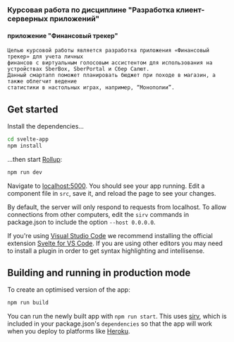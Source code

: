 ### Курсовая работа по дисциплине "Разработка клиент-серверных приложений"
#### приложение "Финансовый трекер"


    Целью курсовой работы является разработка приложения «Финансовый трекер» для учета личных 
    финансов с виртуальным голосовым ассистентом для использования на устройствах SberBox, SberPortal и Сбер Салют. 
    Данный смартапп поможет планировать бюджет при походе в магазин, а также облегчит ведение 
    статистики в настольных играх, например, “Монополии”.



## Get started

Install the dependencies...

```bash
cd svelte-app
npm install
```

...then start [Rollup](https://rollupjs.org):

```bash
npm run dev
```

Navigate to [localhost:5000](http://localhost:5000). You should see your app running. Edit a component file in `src`, save it, and reload the page to see your changes.

By default, the server will only respond to requests from localhost. To allow connections from other computers, edit the `sirv` commands in package.json to include the option `--host 0.0.0.0`.

If you're using [Visual Studio Code](https://code.visualstudio.com/) we recommend installing the official extension [Svelte for VS Code](https://marketplace.visualstudio.com/items?itemName=svelte.svelte-vscode). If you are using other editors you may need to install a plugin in order to get syntax highlighting and intellisense.

## Building and running in production mode

To create an optimised version of the app:

```bash
npm run build
```

You can run the newly built app with `npm run start`. This uses [sirv](https://github.com/lukeed/sirv), which is included in your package.json's `dependencies` so that the app will work when you deploy to platforms like [Heroku](https://heroku.com).
